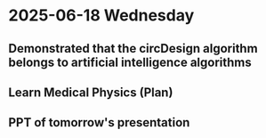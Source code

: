 # 2025-06-18 Wednesday
## Demonstrated that the circDesign algorithm belongs to artificial intelligence algorithms
## Learn Medical Physics (Plan)
## PPT of tomorrow's presentation
